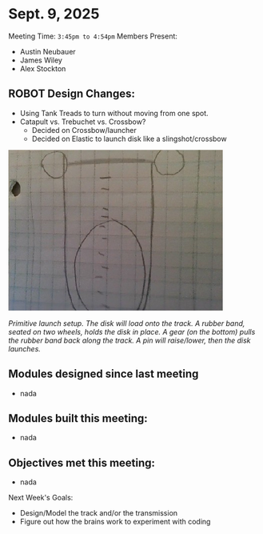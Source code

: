 # Sept. 9, 2025

Meeting Time: `3:45pm to 4:54pm`
Members Present:
  - Austin Neubauer
  - James Wiley
  - Alex Stockton

## ROBOT Design Changes:
- Using Tank Treads to turn without moving from one spot.
- Catapult vs. Trebuchet vs. Crossbow?
  - Decided on Crossbow/launcher
  - Decided on Elastic to launch disk like a slingshot/crossbow

![Disk launcher Mechanism Sketch](../images/Launcher%20idea.jpg)

*Primitive launch setup. The disk will load onto the track. A rubber band, seated on two wheels, holds the disk in place. A gear (on the bottom) pulls the rubber band back along the track. A pin will raise/lower, then the disk launches.*

## Modules designed since last meeting
- nada

## Modules built this meeting:
- nada

## Objectives met this meeting:
- nada


Next Week's Goals:
- Design/Model the track and/or the transmission
- Figure out how the brains work to experiment with coding
